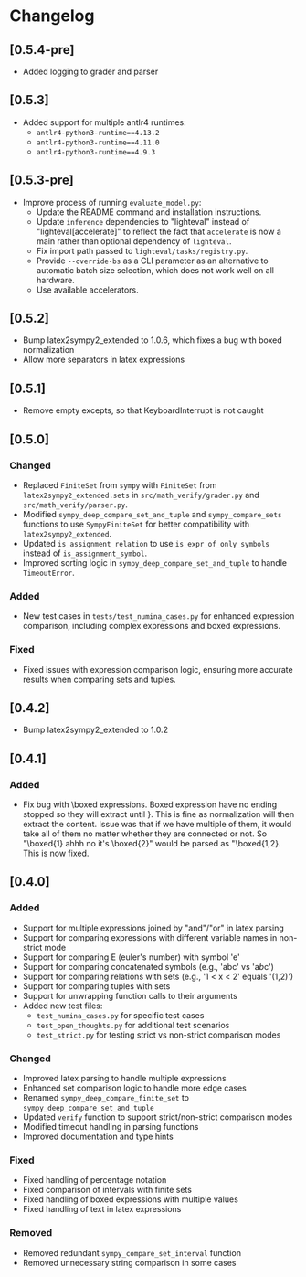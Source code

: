 # Changelog

## [0.5.4-pre]
- Added logging to grader and parser

## [0.5.3]
- Added support for multiple antlr4 runtimes:
    - `antlr4-python3-runtime==4.13.2`
    - `antlr4-python3-runtime==4.11.0`
    - `antlr4-python3-runtime==4.9.3`

## [0.5.3-pre]
- Improve process of running `evaluate_model.py`:
  - Update the README command and installation instructions.
  - Update `inference` dependencies to "lighteval" instead of "lighteval[accelerate]" to reflect the fact that `accelerate` is now a main rather than optional dependency of `lighteval`.
  - Fix import path passed to `lighteval/tasks/registry.py`.
  - Provide `--override-bs` as a CLI parameter as an alternative to automatic batch size selection, which does not work well on all hardware.
  - Use available accelerators.

## [0.5.2]
- Bump latex2sympy2_extended to 1.0.6, which fixes a bug with boxed normalization
- Allow more separators in latex expressions

## [0.5.1]
- Remove empty excepts, so that KeyboardInterrupt is not caught

## [0.5.0]

### Changed
- Replaced `FiniteSet` from `sympy` with `FiniteSet` from `latex2sympy2_extended.sets` in `src/math_verify/grader.py` and `src/math_verify/parser.py`.
- Modified `sympy_deep_compare_set_and_tuple` and `sympy_compare_sets` functions to use `SympyFiniteSet` for better compatibility with `latex2sympy2_extended`.
- Updated `is_assignment_relation` to use `is_expr_of_only_symbols` instead of `is_assignment_symbol`.
- Improved sorting logic in `sympy_deep_compare_set_and_tuple` to handle `TimeoutError`.

### Added
- New test cases in `tests/test_numina_cases.py` for enhanced expression comparison, including complex expressions and boxed expressions.

### Fixed
- Fixed issues with expression comparison logic, ensuring more accurate results when comparing sets and tuples. 

## [0.4.2]
- Bump latex2sympy2_extended to 1.0.2

## [0.4.1]

### Added
- Fix bug with \boxed expressions. Boxed expression have no ending stopped so they will extract until }. This is fine as normalization will then extract the content. Issue was that if we have multiple of them, it would take all of them no matter whether they are connected or not. So "\boxed{1} ahhh no it's \boxed{2}" would be parsed as "\boxed{1,2}. This is now fixed.

## [0.4.0]

### Added
- Support for multiple expressions joined by "and"/"or" in latex parsing
- Support for comparing expressions with different variable names in non-strict mode
- Support for comparing E (euler's number) with symbol 'e'
- Support for comparing concatenated symbols (e.g., 'abc' vs 'a*b*c')
- Support for comparing relations with sets (e.g., '1 < x < 2' equals '(1,2)')
- Support for comparing tuples with sets
- Support for unwrapping function calls to their arguments
- Added new test files:
  - `test_numina_cases.py` for specific test cases
  - `test_open_thoughts.py` for additional test scenarios
  - `test_strict.py` for testing strict vs non-strict comparison modes

### Changed
- Improved latex parsing to handle multiple expressions
- Enhanced set comparison logic to handle more edge cases
- Renamed `sympy_deep_compare_finite_set` to `sympy_deep_compare_set_and_tuple`
- Updated `verify` function to support strict/non-strict comparison modes
- Modified timeout handling in parsing functions
- Improved documentation and type hints

### Fixed
- Fixed handling of percentage notation
- Fixed comparison of intervals with finite sets
- Fixed handling of boxed expressions with multiple values
- Fixed handling of text in latex expressions

### Removed
- Removed redundant `sympy_compare_set_interval` function
- Removed unnecessary string comparison in some cases 
